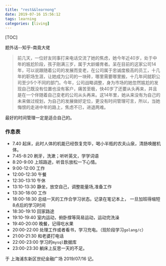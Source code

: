 ```yaml
---
title: "rest&&learnong"
date: 2019-07-16 15:56:12
tags: learning
categories: [living]
---
```


[TOC]

题外话--知乎-南竟大佬

> 前几天，一位好友同事打来电话交流了她的焦虑，她今年近40岁，处于中年的尴尬阶段，孩子刚满三岁，属于大龄婚育者。呆在目前的这家公司14年，可以说跟随着公司的发展而变老，在公司属于忠诚度极高的员工，十几年的职场生涯，让她成为公司的一块砖，哪里需要哪里搬，十几年间就职公司至少5个不同的部门。今年，公司战略调整，身为市场的她忽然尴尬的发现自己既没有位置也没有客户，痛苦至极，快40岁了还要从头再来，并且是在一个伴随着自己变老的公司从头再来。这14年里，她从来没有为自己的未来做过规划，为自己的发展做好定位，更没有时间管理可言，所以，当她悔恨的走进中年的路上，焦虑不已，进退两难。

最好的时间管理一定是适合自己的。

### 作息表

- 7.40               起床，此时人体的机能已经恢复完毕，喝小半瓶的农夫山泉，清肠唤醒机体。
- 7:45-8:20      刷牙，洗漱；听听英文，学学词语
- 8:20-9:00      上班路途，听音乐放松一下心情。
- 9:00-12:00    工作
- 12:00-12:30  午餐
- 12:30-13:10  午休
- 13:10-13:30  静坐，放空自己，调整能量场,准备工作
- 13:30-18:00 工作
- 18:00-18:30 总结一天的工作合学习状态。记录在笔记本上， 一旦加班得缩短8点后的学习时间
- 18:30-19:10  回家路途
- 19:10-19:40  室内运动，俯卧撑等简易运动，运动完洗澡
- 19:40-20:00  晚餐，记得吃水果
- 20:00-22:00  处理工作或者看书，学习充电。（现阶段学习`golang/c`）
- 21:00-21:30 和老婆打电话
- 22:00-23:00  学习的`mysql`数据库
- 23:00-23:30   躺床上反思一天的不足。



于 上海浦东新区世纪金融广场  2019/07/16 记。